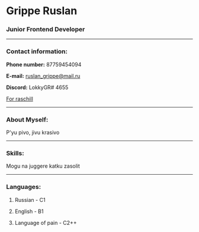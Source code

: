 # Grippe Ruslan

### Junior Frontend Developer

----------

### Contact information:

**Phone number:** 87759454094 

**E-mail:** ruslan_grippe@mail.ru

**Discord:** LokkyGR# 4655

[For raschill][dyr1]



-----------

### About Myself:

P'yu pivo, jivu krasivo 

---------

### Skills:

Mogu na juggere katku zasolit

---------

### Languages:

1. Russian - C1

2. English - B1

3. Language of pain - C2++

[dyr1]: https://www.twitch.tv/dyrachyo